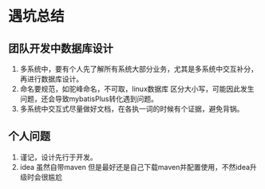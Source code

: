 # 遇坑总结

## 团队开发中数据库设计

1. 多系统中，要有个人先了解所有系统大部分业务，尤其是多系统中交互补分，再进行数据库设计。
2. 命名要规范，如驼峰命名，不可取，linux数据库 区分大小写，可能因此发生问题，还会导致mybatisPlus转化遇到问题。
3. 多系统中交互式尽量做好文档，在各执一词的时候有个证据，避免背锅。

## 个人问题

1. 谨记，设计先行于开发。
2. idea 虽然自带maven   但是最好还是自己下载maven并配置使用，不然idea升级时会很尴尬

